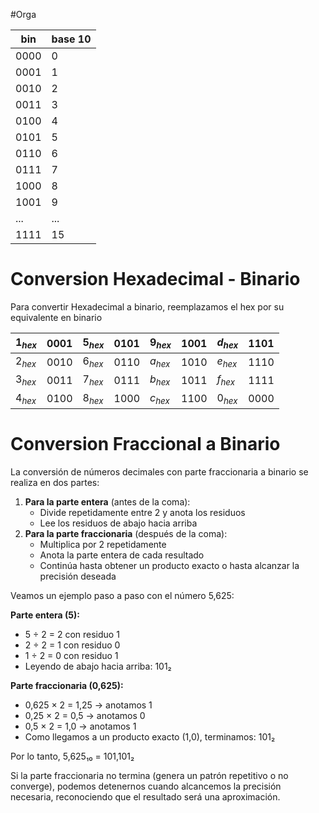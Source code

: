 #Orga 


| bin  | base 10 |
| ---- | ------- |
| 0000 | 0       |
| 0001 | 1       |
| 0010 | 2       |
| 0011 | 3       |
| 0100 | 4       |
| 0101 | 5       |
| 0110 | 6       |
| 0111 | 7       |
| 1000 | 8       |
| 1001 | 9       |
| ...  | ...     |
| 1111 | 15      |

# Conversion Hexadecimal - Binario
Para convertir Hexadecimal a binario, reemplazamos el hex por su equivalente en binario


| $1_{hex}$ | 0001 | $5_{hex}$ | 0101 | $9_{hex}$ | 1001 | $d_{hex}$ | 1101 |
| --------- | ---- | --------- | ---- | --------- | ---- | --------- | ---- |
| $2_{hex}$ | 0010 | $6_{hex}$ | 0110 | $a_{hex}$ | 1010 | $e_{hex}$ | 1110 |
| $3_{hex}$ | 0011 | $7_{hex}$ | 0111 | $b_{hex}$ | 1011 | $f_{hex}$ | 1111 |
| $4_{hex}$ | 0100 | $8_{hex}$ | 1000 | $c_{hex}$ | 1100 | $0_{hex}$ | 0000 |

# Conversion Fraccional a Binario
La conversión de números decimales con parte fraccionaria a binario se realiza en dos partes:

1. **Para la parte entera** (antes de la coma):
    - Divide repetidamente entre 2 y anota los residuos
    - Lee los residuos de abajo hacia arriba
2. **Para la parte fraccionaria** (después de la coma):
    - Multiplica por 2 repetidamente
    - Anota la parte entera de cada resultado
    - Continúa hasta obtener un producto exacto o hasta alcanzar la precisión deseada

Veamos un ejemplo paso a paso con el número 5,625:

**Parte entera (5):**

- 5 ÷ 2 = 2 con residuo 1
- 2 ÷ 2 = 1 con residuo 0
- 1 ÷ 2 = 0 con residuo 1
- Leyendo de abajo hacia arriba: 101₂

**Parte fraccionaria (0,625):**

- 0,625 × 2 = 1,25 → anotamos 1
- 0,25 × 2 = 0,5 → anotamos 0
- 0,5 × 2 = 1,0 → anotamos 1
- Como llegamos a un producto exacto (1,0), terminamos: 101₂

Por lo tanto, 5,625₁₀ = 101,101₂

Si la parte fraccionaria no termina (genera un patrón repetitivo o no converge), podemos detenernos cuando alcancemos la precisión necesaria, reconociendo que el resultado será una aproximación.